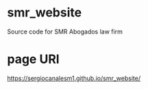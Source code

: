# smr_website
Source code for SMR Abogados law firm 
# page URl
https://sergiocanalesm1.github.io/smr_website/
